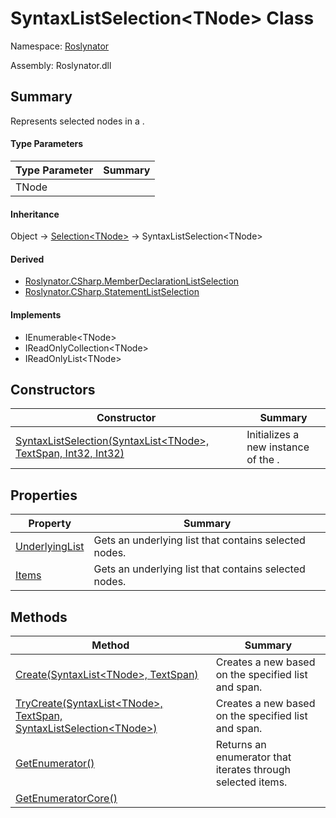 # SyntaxListSelection\<TNode> Class

Namespace: [Roslynator](../README.md)

Assembly: Roslynator\.dll

## Summary

Represents selected nodes in a \.

#### Type Parameters

| Type Parameter| Summary|
| --- | --- |
| TNode | |

#### Inheritance

Object &#x2192; [Selection\<TNode>](../Selection-1/README.md) &#x2192; SyntaxListSelection\<TNode>

#### Derived

* [Roslynator.CSharp.MemberDeclarationListSelection](MemberDeclarationListSelection/README.md)
* [Roslynator.CSharp.StatementListSelection](StatementListSelection/README.md)

#### Implements

* IEnumerable\<TNode>
* IReadOnlyCollection\<TNode>
* IReadOnlyList\<TNode>

## Constructors

| Constructor| Summary|
| --- | --- |
| [SyntaxListSelection(SyntaxList\<TNode>, TextSpan, Int32, Int32)](.ctor/README.md) | Initializes a new instance of the \. |

## Properties

| Property| Summary|
| --- | --- |
| [UnderlyingList](UnderlyingList/README.md) | Gets an underlying list that contains selected nodes\. |
| [Items](Items/README.md) | Gets an underlying list that contains selected nodes\. |

## Methods

| Method| Summary|
| --- | --- |
| [Create(SyntaxList\<TNode>, TextSpan)](Create/README.md) | Creates a new  based on the specified list and span\. |
| [TryCreate(SyntaxList\<TNode>, TextSpan, SyntaxListSelection\<TNode>)](TryCreate/README.md) | Creates a new  based on the specified list and span\. |
| [GetEnumerator()](GetEnumerator/README.md) | Returns an enumerator that iterates through selected items\. |
| [GetEnumeratorCore()](GetEnumeratorCore/README.md) | |

